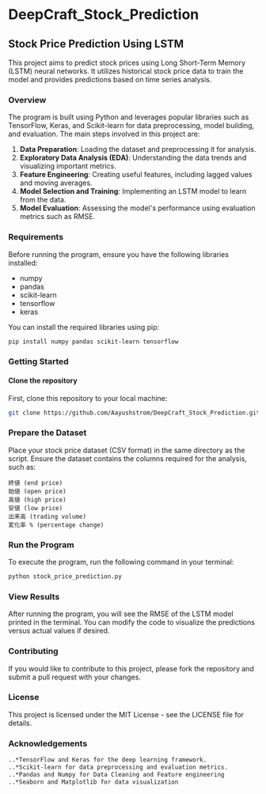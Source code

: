 # DeepCraft_Stock_Prediction

## Stock Price Prediction Using LSTM

This project aims to predict stock prices using Long Short-Term Memory (LSTM) neural networks. It utilizes historical stock price data to train the model and provides predictions based on time series analysis.

### Overview

The program is built using Python and leverages popular libraries such as TensorFlow, Keras, and Scikit-learn for data preprocessing, model building, and evaluation. The main steps involved in this project are:

1. **Data Preparation**: Loading the dataset and preprocessing it for analysis.
2. **Exploratory Data Analysis (EDA)**: Understanding the data trends and visualizing important metrics.
3. **Feature Engineering**: Creating useful features, including lagged values and moving averages.
4. **Model Selection and Training**: Implementing an LSTM model to learn from the data.
5. **Model Evaluation**: Assessing the model's performance using evaluation metrics such as RMSE.

### Requirements

Before running the program, ensure you have the following libraries installed:

- numpy
- pandas
- scikit-learn
- tensorflow
- keras

You can install the required libraries using pip:

```bash
pip install numpy pandas scikit-learn tensorflow
```
### Getting Started
#### Clone the repository
First, clone this repository to your local machine:
```bash
git clone https://github.com/Aayushstrom/DeepCraft_Stock_Prediction.git
```
### Prepare the Dataset
Place your stock price dataset (CSV format) in the same directory as the script. Ensure the dataset contains the columns required for the analysis, such as:

    終値 (end price)
    始値 (open price)
    高値 (high price)
    安値 (low price)
    出来高 (trading volume)
    変化率 % (percentage change)

### Run the Program
To execute the program, run the following command in your terminal:
```bash
python stock_price_prediction.py
```
### View Results
After running the program, you will see the RMSE of the LSTM model printed in the terminal. You can modify the code to visualize the predictions versus actual values if desired.

### Contributing
If you would like to contribute to this project, please fork the repository and submit a pull request with your changes.

### License
This project is licensed under the MIT License - see the LICENSE file for details.

### Acknowledgements
```bash
..*TensorFlow and Keras for the deep learning framework.
..*Scikit-learn for data preprocessing and evaluation metrics.
..*Pandas and Numpy for Data Cleaning and Feature engineering
..*Seaborn and Matplotlib for data visualization
```
